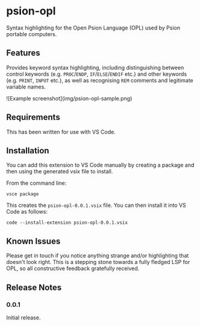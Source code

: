 # psion-opl

Syntax highlighting for the Open Psion Language (OPL) used by Psion portable computers.

## Features

Provides keyword syntax highlighting, including distinguishing between control keywords (e.g. `PROC`/`ENDP`, `IF`/`ELSE`/`ENDIF` etc.) and other keywords (e.g. `PRINT`, `INPUT` etc.), as well as recognising `REM` comments and legitimate variable names.

\!\[Example screenshot\]\(img/psion-opl-sample.png)

## Requirements

This has been written for use with VS Code.

## Installation

You can add this extension to VS Code manually by creating a package and then using the generated vsix file to install. 

From the command line:

`vsce package`

This creates the `psion-opl-0.0.1.vsix` file. You can then install it into VS Code as follows:

`code --install-extension psion-opl-0.0.1.vsix`

## Known Issues

Please get in touch if you notice anything strange and/or highlighting that doesn't look right. This is a stepping stone towards a fully fledged LSP for OPL, so all constructive feedback gratefully received.

## Release Notes

### 0.0.1

Initial release.